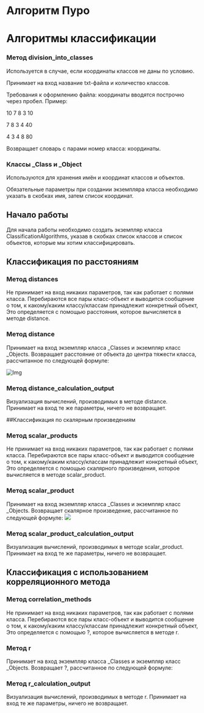# Алгоритм Пуро

# Алгоритмы классификации
### Метод division_into_classes
Используется в случае, если координаты классов не даны по условию.

Принимает на вход название txt-файла и количество классов.

Требования к оформлению файла: координаты вводятся построчно через пробел. Пример:

10 7 8 3 10

7 8 3 4 40

4 3 4 8 80

Возвращает словарь с парами номер класса: координаты.
### Классы _Class и _Object
Используются для хранения имён и координат классов и объектов.

Обязательные параметры при создании экземпляра класса необходимо указать в скобках имя, затем список координат.
## Начало работы
Для начала работы необходимо создать экземпляр класса ClassificationAlgorithms, 
указав в скобках список классов и список объектов, которые мы хотим классифицировать.
## Классификация по расстояниям 
### Метод distances 
Не принимает на вход никаких параметров, так как работает с полями класса.
Перебираются все пары класс-объект и выводится сообщение о том, к какому/каким классу/классам принадлежит конкретный объект,
Это определяется с помощью расстояния, которое вычисляется в методе distance.
### Метод distance
Принимает на вход экземпляр класса _Classes и экземпляр класс _Objects.
Возвращает расстояние от объекта до центра тяжести класса, рассчитанное по следующей формуле:

![Img](https://habrastorage.org/getpro/habr/post_images/aa4/6e7/d7b/aa46e7d7b544dbaa221a43bb671fb43c.jpg)
### Метод distance_calculation_output
Визуализация вычислений, производимых в методе distance. Принимает на вход те же параметры, ничего не возвращает.

##Классификация по скалярным произведениям
### Метод scalar_products
Не принимает на вход никаких параметров, так как работает с полями класса.
Перебираются все пары класс-объект и выводится сообщение о том, к какому/каким классу/классам принадлежит конкретный объект,
Это определяется с помощью скалярного произведения, которое вычисляется в методе scalar_product.
### Метод scalar_product
Принимает на вход экземпляр класса _Classes и экземпляр класс _Objects.
Возвращает скалярное произведение, рассчитанное по следующей формуле:
![](https://fsd.multiurok.ru/html/2018/04/09/s_5acbbd635478d/img8.jpg)
### Метод scalar_product_calculation_output
Визуализация вычислений, производимых в методе scalar_product. Принимает на вход те же параметры, ничего не возвращает.


## Классификация с использованием корреляционного метода
### Метод correlation_methods
Не принимает на вход никаких параметров, так как работает с полями класса.
Перебираются все пары класс-объект и выводится сообщение о том, к какому/каким классу/классам принадлежит конкретный объект,
Это определяется с помощью ?, которое вычисляется в методе r.
### Метод r
Принимает на вход экземпляр класса _Classes и экземпляр класс _Objects.
Возвращает ?, рассчитанное по следующей формуле:
### Метод r_calculation_output
Визуализация вычислений, производимых в методе r. Принимает на вход те же параметры, ничего не возвращает.
